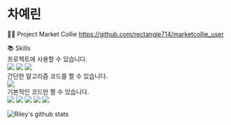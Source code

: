 # 차예린

👩‍💻 Project
Market Collie https://github.com/rectangle714/marketcollie_user  


📚 Skills  
프로젝트에 사용할 수 있습니다.  
<img src="https://img.shields.io/badge/Java-007396?style=flat-square&logo=Java&logoColor=white"/></a>
<img src="https://img.shields.io/badge/Spring-6DB33F?style=flat-square&logo=Spring&logoColor=white"/></a>
<img src="https://img.shields.io/badge/Oracle-F80000?style=flat-square&logo=Oracle&logoColor=white"/></a>  
간단한 알고리즘 코드를 짤 수 있습니다.  
<img src="https://img.shields.io/badge/Python-3766AB?style=flat-square&logo=Python&logoColor=white"/></a>  
기본적인 코드만 짤 수 있습니다.  
<img src="https://img.shields.io/badge/C++-00599C?style=flat-square&logo=C%2B%2B&logoColor=white"/></a>
<img src="https://img.shields.io/badge/JavaScript-F7DF1E?style=flat-square&logo=JavaScript&logoColor=white"/></a>
<img src="https://img.shields.io/badge/HTML5-E34F26?style=flat-square&logo=HTML5&logoColor=white"/></a>
<img src="https://img.shields.io/badge/CSS3-1572B6?style=flat-square&logo=CSS3&logoColor=white"/></a>
<img src="https://img.shields.io/badge/jQuery-0769AD?style=flat-square&logo=jQuery&logoColor=white"/></a>  

![Riley's github stats](https://github-readme-stats.vercel.app/api?username=yelin1106&show_icons=true)
